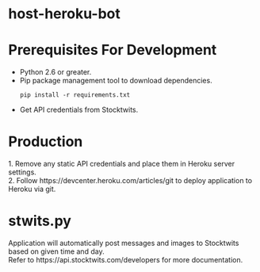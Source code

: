 # host-heroku-bot

<h1><b>Prerequisites For Development</b></h1>

<ul>
<li>Python 2.6 or greater.</li>

<li>Pip package management tool to download dependencies.</li>

<div class="snippet-clipboard-content notranslate position-relative overflow-auto" data-snippet-clipboard-copy-content="pip install -r requirements.txt"><pre class="notranslate"><code>pip install -r requirements.txt
</code></pre></div>
  
<li>Get API credentials from Stocktwits.</li>

</ul>

<h1><b>Production</b></h1>
1. Remove any static API credentials and place them in Heroku server settings.
<br>
2. Follow https://devcenter.heroku.com/articles/git to deploy application to Heroku via git.

<h1><b>stwits.py</b></h1>
Application will automatically post messages and images to Stocktwits based on given time and day.
<br>
Refer to https://api.stocktwits.com/developers for more documentation.

